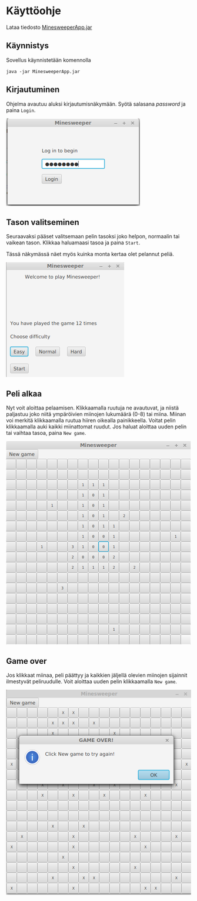 # Käyttöohje

Lataa tiedosto [MinesweeperApp.jar](https://github.com/sinisaarinen/ot-harjoitustyo/releases/tag/Loppupalautus)

## Käynnistys

Sovellus käynnistetään komennolla
```
java -jar MinesweeperApp.jar
```

## Kirjautuminen

Ohjelma avautuu aluksi kirjautumisnäkymään. Syötä salasana _password_ ja paina `Login`.

![](kirjautumisnakyma.png)

## Tason valitseminen

Seuraavaksi pääset valitsemaan pelin tasoksi joko helpon, normaalin tai vaikean tason. Klikkaa haluamaasi tasoa ja paina `Start`.

Tässä näkymässä näet myös kuinka monta kertaa olet pelannut peliä.

![](tasonakyma_updated.png)

## Peli alkaa

Nyt voit aloittaa pelaamisen. Klikkaamalla ruutuja ne avautuvat, ja niistä paljastuu joko niitä ympäröivien miinojen lukumäärä (0-8) tai miina. Miinan voi merkitä klikkaamalla ruutua hiiren oikealla painikkeella. Voitat pelin klikkaamalla auki kaikki miinattomat ruudut. Jos haluat aloittaa uuden pelin tai vaihtaa tasoa, paina `New game`.

![](pelinakyma_updated.png)

## Game over

Jos klikkaat miinaa, peli päättyy ja kaikkien jäljellä olevien miinojen sijainnit ilmestyvät peliruudulle. Voit aloittaa uuden pelin klikkaamalla `New game`.

![](gameovernakyma.png)
